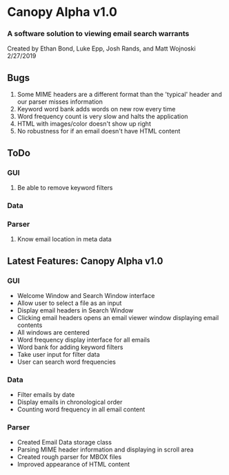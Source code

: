 # Canopy Alpha v1.0

### A software solution to viewing email search warrants

Created by Ethan Bond, Luke Epp, Josh Rands, and Matt Wojnoski  
2/27/2019

## Bugs

1. Some MIME headers are a different format than the 'typical' header and our parser misses information
2. Keyword word bank adds words on new row every time
3. Word frequency count is very slow and halts the application
4. HTML with images/color doesn't show up right
5. No robustness for if an email doesn't have HTML content

## ToDo

### GUI
1. Be able to remove keyword filters

### Data

### Parser
1. Know email location in meta data

## Latest Features: Canopy Alpha v1.0

### GUI
- Welcome Window and Search Window interface
- Allow user to select a file as an input
- Display email headers in Search Window
- Clicking email headers opens an email viewer window displaying email contents
- All windows are centered
- Word frequency display interface for all emails
- Word bank for adding keyword filters
- Take user input for filter data
- User can search word frequencies

### Data
- Filter emails by date
- Display emails in chronological order
- Counting word frequency in all email content

### Parser
- Created Email Data storage class
- Parsing MIME header information and displaying in scroll area
- Created rough parser for MBOX files
- Improved appearance of HTML content
